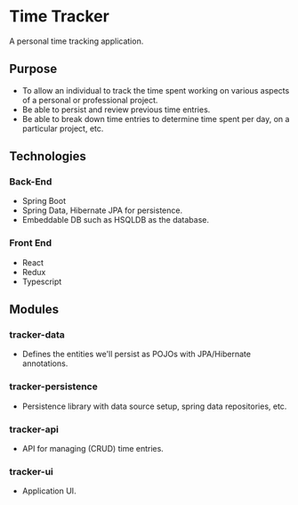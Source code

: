 # Time Tracker
A personal time tracking application.

## Purpose
- To allow an individual to track the time spent working on various aspects of a personal or professional project.
- Be able to persist and review previous time entries.
- Be able to break down time entries to determine time spent per day, on a particular project, etc.

## Technologies

### Back-End
- Spring Boot
- Spring Data, Hibernate JPA for persistence.
- Embeddable DB such as HSQLDB as the database.

### Front End
- React
- Redux
- Typescript

## Modules

### tracker-data
- Defines the entities we'll persist as POJOs with JPA/Hibernate annotations.

### tracker-persistence
- Persistence library with data source setup, spring data repositories, etc.

### tracker-api
- API for managing (CRUD) time entries.

### tracker-ui
- Application UI.